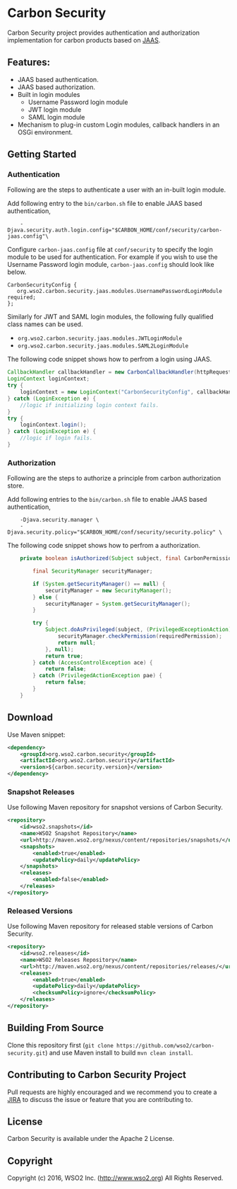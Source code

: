 # Carbon Security

Carbon Security project provides authentication and authorization implementation for carbon products based on [JAAS](#).
## Features:
* JAAS based authentication.
* JAAS based authorization.
* Built in login modules
  * Username Password login module
  * JWT login module
  * SAML login module
* Mechanism to plug-in custom Login modules, callback handlers in an OSGi environment.

## Getting Started

### Authentication

Following are the steps to authenticate a user with an in-built login module.

Add following entry to the `bin/carbon.sh` file to enable JAAS based authentication,
```
    -Djava.security.auth.login.config="$CARBON_HOME/conf/security/carbon-jaas.config"\
```

Configure `carbon-jaas.config` file at `conf/security` to specify the login module to be used for authentication. For example if you wish to use the Username Password login module, `carbon-jaas.config` should look like below.

```
CarbonSecurityConfig {
   org.wso2.carbon.security.jaas.modules.UsernamePasswordLoginModule required;
};
```
Similarly for JWT and SAML login modules, the following fully qualified class names can be used.

-  `org.wso2.carbon.security.jaas.modules.JWTLoginModule`
-  `org.wso2.carbon.security.jaas.modules.SAML2LoginModule`

The following code snippet shows how to perfrom a login using JAAS.

```java
CallbackHandler callbackHandler = new CarbonCallbackHandler(httpRequest);
LoginContext loginContext;
try {
    loginContext = new LoginContext("CarbonSecurityConfig", callbackHandler);
} catch (LoginException e) {
    //logic if initializing login context fails.
}
try {
    loginContext.login();
} catch (LoginException e) {
    //logic if login fails.
}
```

### Authorization

Following are the steps to authorize a principle from carbon authorization store.

Add following entries to the `bin/carbon.sh` file to enable JAAS based authentication,
```
    -Djava.security.manager \
    -Djava.security.policy="$CARBON_HOME/conf/security/security.policy" \
```

The following code snippet shows how to perfrom a authorization.

```java
    private boolean isAuthorized(Subject subject, final CarbonPermission requiredPermission) {

        final SecurityManager securityManager;

        if (System.getSecurityManager() == null) {
            securityManager = new SecurityManager();
        } else {
            securityManager = System.getSecurityManager();
        }

        try {
            Subject.doAsPrivileged(subject, (PrivilegedExceptionAction) () -> {
                securityManager.checkPermission(requiredPermission);
                return null;
            }, null);
            return true;
        } catch (AccessControlException ace) {
            return false;
        } catch (PrivilegedActionException pae) {
            return false;
        }
    }
```

## Download

Use Maven snippet:
````xml
<dependency>
    <groupId>org.wso2.carbon.security</groupId>
    <artifactId>org.wso2.carbon.security</artifactId>
    <version>${carbon.security.version}</version>
</dependency>
````

### Snapshot Releases

Use following Maven repository for snapshot versions of Carbon Security.

````xml
<repository>
    <id>wso2.snapshots</id>
    <name>WSO2 Snapshot Repository</name>
    <url>http://maven.wso2.org/nexus/content/repositories/snapshots/</url>
    <snapshots>
        <enabled>true</enabled>
        <updatePolicy>daily</updatePolicy>
    </snapshots>
    <releases>
        <enabled>false</enabled>
    </releases>
</repository>
````

### Released Versions

Use following Maven repository for released stable versions of Carbon Security.

````xml
<repository>
    <id>wso2.releases</id>
    <name>WSO2 Releases Repository</name>
    <url>http://maven.wso2.org/nexus/content/repositories/releases/</url>
    <releases>
        <enabled>true</enabled>
        <updatePolicy>daily</updatePolicy>
        <checksumPolicy>ignore</checksumPolicy>
    </releases>
</repository>
````
## Building From Source

Clone this repository first (`git clone https://github.com/wso2/carbon-security.git`) and use Maven install to build
`mvn clean install`.

## Contributing to Carbon Security Project

Pull requests are highly encouraged and we recommend you to create a [JIRA](https://wso2.org/jira/browse/CSECURITY) to discuss the issue or feature that you
 are contributing to.

## License

Carbon Security is available under the Apache 2 License.

## Copyright

Copyright (c) 2016, WSO2 Inc. (http://www.wso2.org) All Rights Reserved.